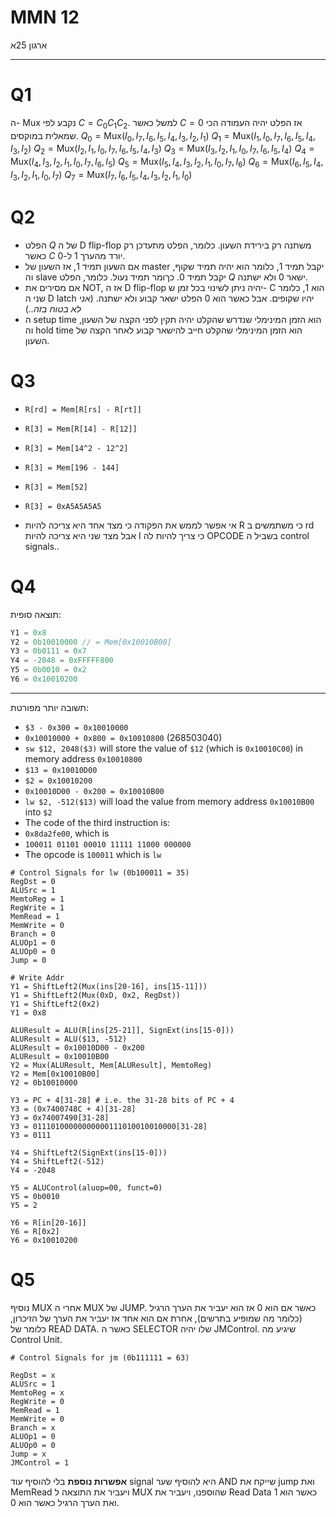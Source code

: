 # MMN 12
ארגון 25א
___
# Q1
ה- $\mathrm{Mux}$ נקבע לפי $C=C_{0}C_{1}C_{2}$. למשל כאשר $C=0$ אז הפלט יהיה העמודה הכי שמאלית במוקסים. 
$Q_0 = \mathrm{Mux}(I_0,I_7,I_6,I_5,I_4,I_3,I_2,I_1)$
$Q_1 = \mathrm{Mux}(I_1,I_0,I_7,I_6,I_5,I_4,I_3,I_2)$
$Q_2 = \mathrm{Mux}(I_2,I_1,I_0,I_7,I_6,I_5,I_4,I_3)$
$Q_3 = \mathrm{Mux}(I_3,I_2,I_1,I_0,I_7,I_6,I_5,I_4)$
$Q_4 = \mathrm{Mux}(I_4,I_3,I_2,I_1,I_0,I_7,I_6,I_5)$
$Q_5 = \mathrm{Mux}(I_5,I_4,I_3,I_2,I_1,I_0,I_7,I_6)$
$Q_6 = \mathrm{Mux}(I_6,I_5,I_4,I_3,I_2,I_1,I_0,I_7)$
$Q_7 = \mathrm{Mux}(I_7,I_6,I_5,I_4,I_3,I_2,I_1,I_0)$
# Q2


- הפלט $Q$ של ה D flip-flop משתנה רק בירידת השעון. כלומר, הפלט מתעדכן רק כאשר $C$ יורד מהערך 1 ל-0.
- אם השעון תמיד 1, אז השעון של master יקבל תמיד 1, כלומר הוא יהיה תמיד שקוף, וה slave יקבל תמיד 0. כךומר תמיד נעול. כלומר, הפלט $Q$ ישאר 0 ולא ישתנה. 
- אם מסירים את NOT, אז ה D flip-flop יהיה ניתן לשינוי בכל זמן ש- C הוא 1, כלומר שני ה D latch יהיו שקופים. אבל כאשר הוא 0 הפלט ישאר קבוע ולא ישתנה. (_אני לא בטוח בזה.._)
- ה setup time הוא הזמן המינימלי שנדרש שהקלט יהיה תקין לפני הקצה של השעון, וה hold time הוא הזמן המינימלי שהקלט חייב להישאר קבוע לאחר הקצה של השעון. 
# Q3

- `R[rd] = Mem[R[rs] - R[rt]]`
- `R[3] = Mem[R[14] - R[12]]`
- `R[3] = Mem[14^2 - 12^2]`
- `R[3] = Mem[196 - 144]`
- `R[3] = Mem[52]`
- `R[3] = 0xA5A5A5A5`

- אי אפשר לממש את הפקודה כי מצד אחד היא צריכה להיות R כי משתמשים ב rd אבל מצד שני היא צריכה להיות I כי צריך להיות לה OPCODE בשביל ה control signals.. 
# Q4

תוצאה סופית:

```c
Y1 = 0x8
Y2 = 0b10010000 // = Mem[0x10010B00]
Y3 = 0b0111 = 0x7
Y4 = -2048 = 0xFFFFF800
Y5 = 0b0010 = 0x2
Y6 = 0x10010200
```

___
תשובה יותר מפורטת:

- `$3 - 0x300 = 0x10010000` 
- `0x10010000 + 0x800 = 0x10010800` (268503040)
- `sw $12, 2048($3)` will store the value of `$12` (which is `0x10010C00`) in memory address `0x10010800`
- `$13 = 0x10010D00`
- `$2 = 0x10010200`
- `0x10010D00 - 0x200 = 0x10010B00`
- `lw $2, -512($13)` will load the value from memory address `0x10010B00` into `$2`
- The code of the third instruction is: 
- `0x8da2fe00`, which is 
- `100011 01101 00010 11111 11000 000000`
- The opcode is `100011` which is `lw` 


```
# Control Signals for lw (0b100011 = 35)
RegDst = 0
ALUSrc = 1
MemtoReg = 1
RegWrite = 1
MemRead = 1
MemWrite = 0
Branch = 0
ALUOp1 = 0
ALUOp0 = 0
Jump = 0

# Write Addr
Y1 = ShiftLeft2(Mux(ins[20-16], ins[15-11]))
Y1 = ShiftLeft2(Mux(0xD, 0x2, RegDst))
Y1 = ShiftLeft2(0x2)
Y1 = 0x8

ALUResult = ALU(R[ins[25-21]], SignExt(ins[15-0]))
ALUResult = ALU($13, -512)
ALUResult = 0x10010D00 - 0x200
ALUResult = 0x10010B00
Y2 = Mux(ALUResult, Mem[ALUResult], MemtoReg)
Y2 = Mem[0x10010B00]
Y2 = 0b10010000

Y3 = PC + 4[31-28] # i.e. the 31-28 bits of PC + 4
Y3 = (0x7400748C + 4)[31-28]
Y3 = 0x74007490[31-28]
Y3 = 01110100000000000111010010010000[31-28]
Y3 = 0111

Y4 = ShiftLeft2(SignExt(ins[15-0]))
Y4 = ShiftLeft2(-512)
Y4 = -2048

Y5 = ALUControl(aluop=00, funct=0)
Y5 = 0b0010
Y5 = 2

Y6 = R[in[20-16]]
Y6 = R[0x2]
Y6 = 0x10010200
```


# Q5

נוסיף MUX אחרי ה MUX של JUMP. כאשר אם הוא 0 אז הוא יעביר את הערך הרגיל (כלומר מה שמופיע בתרשים), אחרת אם הוא אחד אז יעביר את הערך של הזיכרון, כלומר של READ DATA.
כאשר ה SELECTOR שלו יהיה JMControl. שיגיע מה Control Unit. 

```
# Control Signals for jm (0b111111 = 63)

RegDst = x
ALUSrc = 1
MemtoReg = x
RegWrite = 0
MemRead = 1
MemWrite = 0
Branch = x
ALUOp1 = 0
ALUOp0 = 0
Jump = x
JMControl = 1
```

**אפשרות נוספת** בלי להוסיף עוד signal היא להוסיף שער AND שייקח את jump ואת MemRead ויעביר את התוצאה ל MUX שהוספנו, ויעביר את Read Data כאשר הוא 1 ואת הערך הרגיל כאשר הוא 0. 